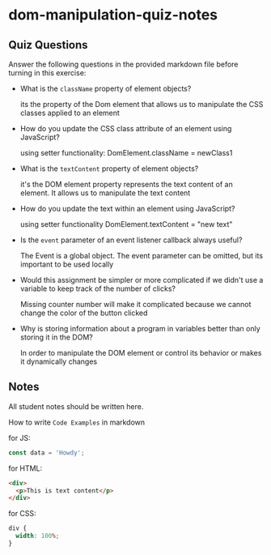 # dom-manipulation-quiz-notes

## Quiz Questions

Answer the following questions in the provided markdown file before turning in this exercise:

- What is the `className` property of element objects?

  its the property of the Dom element that allows us to manipulate the CSS classes applied to an element

- How do you update the CSS class attribute of an element using JavaScript?

  using setter functionality: DomElement.className = newClass1

- What is the `textContent` property of element objects?

  it's the DOM element property represents the text content of an element. It allows us to manipulate the text content

- How do you update the text within an element using JavaScript?

  using setter functionality DomElement.textContent = "new text"

- Is the `event` parameter of an event listener callback always useful?

  The Event is a global object. The event parameter can be omitted, but its important to be used locally

- Would this assignment be simpler or more complicated if we didn't use a variable to keep track of the number of clicks?

  Missing counter number will make it complicated because we cannot change the color of the button clicked

- Why is storing information about a program in variables better than only storing it in the DOM?

  In order to manipulate the DOM element or control its behavior or makes it dynamically changes

## Notes

All student notes should be written here.

How to write `Code Examples` in markdown

for JS:

```javascript
const data = 'Howdy';
```

for HTML:

```html
<div>
  <p>This is text content</p>
</div>
```

for CSS:

```css
div {
  width: 100%;
}
```
